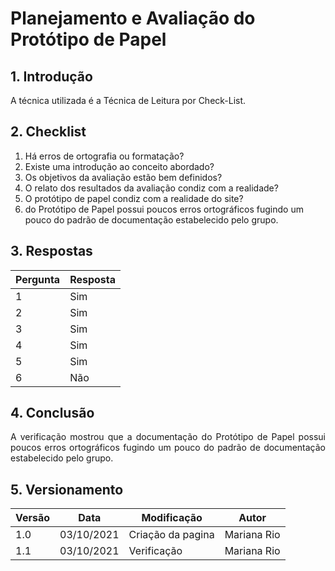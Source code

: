 # Planejamento e Avaliação do Protótipo de Papel

## 1. Introdução
<p style="text-align: justify">A técnica utilizada é a Técnica de Leitura por Check-List.</p>

## 2. Checklist 

1. Há erros de ortografia ou formatação?
2. Existe uma introdução ao conceito abordado?
3. Os objetivos da avaliação estão bem definidos?
4. O relato dos resultados da avaliação condiz com a realidade?
5. O protótipo de papel condiz com a realidade do site?
6. do Protótipo de Papel possui poucos erros ortográficos fugindo um pouco do padrão de documentação estabelecido pelo grupo.


## 3. Respostas

Pergunta|Resposta      
--------|----------
1       |Sim
2       |Sim
3       |Sim
4       |Sim
5       |Sim
6       |Não

## 4. Conclusão
<p style="text-align: justify">A verificação mostrou que a documentação do Protótipo de Papel possui poucos erros ortográficos fugindo um pouco do padrão de documentação estabelecido pelo grupo.
</p>

## 5. Versionamento
Versão|Data      |Modificação        |Autor
------|----------|-------------------|---------------
1.0   |03/10/2021|Criação da pagina  |Mariana Rio 
1.1   |03/10/2021|Verificação        |Mariana Rio